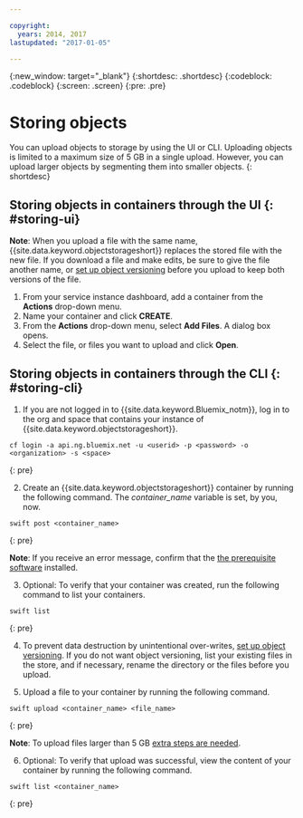 ```yaml
---

copyright:
  years: 2014, 2017
lastupdated: "2017-01-05"

---
```

{:new_window: target="_blank"}
{:shortdesc: .shortdesc}
{:codeblock: .codeblock}
{:screen: .screen}
{:pre: .pre}

# Storing objects

You can upload objects to storage by using the UI or CLI. Uploading objects is limited to a maximum size of 5 GB in a single upload. However, you can upload larger objects by segmenting them into smaller objects.
{: shortdesc}


## Storing objects in containers through the UI {: #storing-ui}

**Note**: When you upload a file with the same name, {{site.data.keyword.objectstorageshort}} replaces the stored file with the new file. If you download a file and make edits, be sure to give the file another name, or [set up object versioning](/docs/services/ObjectStorage/os_versioning.html) before you upload to keep both versions of the file.


1. From your service instance dashboard, add a container from the **Actions** drop-down menu.
2. Name your container and click **CREATE**.
3. From the **Actions** drop-down menu, select **Add Files**. A dialog box opens.
4. Select the file, or files you want to upload and click **Open**.



## Storing objects in containers through the CLI {: #storing-cli}

1. If you are not logged in to {{site.data.keyword.Bluemix_notm}}, log in to the org and space that contains your instance of {{site.data.keyword.objectstorageshort}}.

  ```
  cf login -a api.ng.bluemix.net -u <userid> -p <password> -o <organization> -s <space>
  ```
  {: pre}

2. Create an {{site.data.keyword.objectstorageshort}} container by running the following command. The *container_name* variable is set, by you, now.

  ```
  swift post <container_name>
  ```
  {: pre}

**Note**: If you receive an error message, confirm that the [the prerequisite software](/docs/services/ObjectStorage/os_configuring.html#install-swift-client) installed.

3. Optional: To verify that your container was created, run the following command to list your containers.

  ```
  swift list
  ```
  {: pre}

4. To prevent data destruction by unintentional over-writes, [set up object versioning](/docs/services/ObjectStorage/os_versioning.html). If you do not want object versioning, list your existing files in the store, and if necessary, rename the directory or the files before you upload.

5. Upload a file to your container by running the following command.

  ```
  swift upload <container_name> <file_name>
  ```
  {: pre}

  **Note**: To upload files larger than 5 GB [extra steps are needed](/docs/services/ObjectStorage/os_large_files.html).

6. Optional: To verify that upload was successful, view the content of your container by running the following command.

  ```
  swift list <container_name>
  ```
  {: pre}
